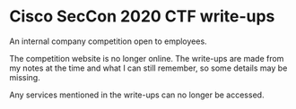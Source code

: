 # Cisco SecCon 2020 CTF write-ups

An internal company competition open to employees.

The competition website is no longer online. The write-ups are made from my
notes at the time and what I can still remember, so some details may be
missing.

Any services mentioned in the write-ups can no longer be accessed.
